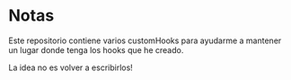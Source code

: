 # Notas

Este repositorio contiene varios customHooks para ayudarme a mantener un lugar donde tenga los hooks que he creado.

La idea no es volver a escribirlos!
